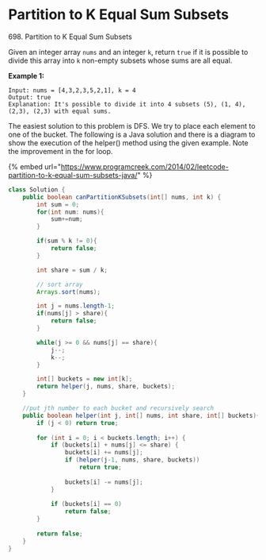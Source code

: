 # Partition to K Equal Sum Subsets



698\. Partition to K Equal Sum Subsets

Given an integer array `nums` and an integer `k`, return `true` if it is possible to divide this array into `k` non-empty subsets whose sums are all equal.

**Example 1:**

```
Input: nums = [4,3,2,3,5,2,1], k = 4
Output: true
Explanation: It's possible to divide it into 4 subsets (5), (1, 4), (2,3), (2,3) with equal sums.
```

The easiest solution to this problem is DFS. We try to place each element to one of the bucket. The following is a Java solution and there is a diagram to show the execution of the helper() method using the given example. Note the improvement in the for loop.

{% embed url="https://www.programcreek.com/2014/02/leetcode-partition-to-k-equal-sum-subsets-java/" %}

```java
class Solution {
    public boolean canPartitionKSubsets(int[] nums, int k) {
        int sum = 0;
        for(int num: nums){
            sum+=num;
        }

        if(sum % k != 0){
            return false;
        }

        int share = sum / k;

        // sort array
        Arrays.sort(nums);

        int j = nums.length-1;
        if(nums[j] > share){
            return false;
        }

        while(j >= 0 && nums[j] == share){
            j--;
            k--;
        }

        int[] buckets = new int[k];
        return helper(j, nums, share, buckets);
    }

    //put jth number to each bucket and recursively search
    public boolean helper(int j, int[] nums, int share, int[] buckets){
        if (j < 0) return true;
        
        for (int i = 0; i < buckets.length; i++) {
            if (buckets[i] + nums[j] <= share) {
                buckets[i] += nums[j];
                if (helper(j-1, nums, share, buckets)) 
                    return true;
                
                buckets[i] -= nums[j];
            }
            
            if (buckets[i] == 0)
                return false;
        }
        
        return false;
    }
}
```

